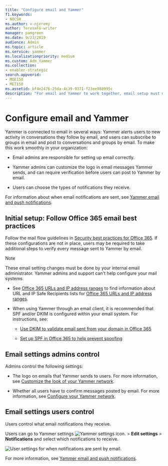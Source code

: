 ```yaml
---
title: "Configure email and Yammer"
f1.keywords:
- NOCSH
ms.author: v-njeremy
author: TeresaFG-writer
manager: pamgreen
ms.date: 9/23/2019
audience: Admin
ms.topic: article
ms.service: yammer
ms.localizationpriority: medium
ms.custom: Adm_Yammer
ms.collection:
- enabler-strategic
search.appverid: 
- MOE150
- MET150
ms.assetid: bf4e2476-25da-4c39-9371-f23ee988995c
description: "For email and Yammer to work together, email setup must match Office 365 best practices."
---
```


# Configure email and Yammer

Yammer is connected to email in several ways: Yammer alerts users to new activity in conversations they follow by email, and users can subscribe to groups in email and post to conversations and groups by email. To make this work smoothly in your organization:
  
- Email admins are responsible for setting up email correctly.

- Yammer admins can customize the logo in email messages Yammer sends, and can require verification before users can post to Yammer by email.

- Users can choose the types of notifications they receive.

For information about when email notifications are sent, see [Yammer email and push notifications](https://support.office.com/article/93e530e0-189f-4768-8f28-7683d48cc996).
  
## Initial setup: Follow Office 365 email best practices

Follow the mail flow guidelines in [Security best practices for Office 365](/microsoft-365/admin/security-and-compliance/secure-your-business-data). If these configurations are not in place, users may be required to take additional steps to verify every message sent to Yammer by email.
  
> [!NOTE]
> These email setting changes must be done by your internal email administrator. Yammer admins and support can't help configure your mail systems.
  
- See [Office 365 URLs and IP address ranges](https://support.office.com/article/8548a211-3fe7-47cb-abb1-355ea5aa88a2) to find information about URL and IP Safe Recipients lists for [Office 365 URLs and IP address ranges](https://support.office.com/article/8548a211-3fe7-47cb-abb1-355ea5aa88a2#BKMK_Yammer).

- When using Yammer through an email client, it is recommended that SPF and/or DKIM is configured within your email system. For instructions, see:

  - [Use DKIM to validate email sent from your domain in Office 365](/microsoft-365/security/office-365-security/use-dkim-to-validate-outbound-email)

  - [Set up SPF in Office 365 to help prevent spoofing](/microsoft-365/security/office-365-security/set-up-spf-in-office-365-to-help-prevent-spoofing)

## Email settings admins control

Admins control the following settings:
  
- The logo on emails that Yammer sends to users. For more information, see [Customize the look of your Yammer network](customize-the-look-of-yammer.md).

- Whether all users have to confirm messages posted by email. For more information, see [Configure your Yammer network](configure-yammer.md).

## Email settings users control

Users control what email notifications they receive.
  
Users can go to Yammer settings ![Yammer settings icon.](../media/9704ce70-56ce-43f7-96c6-f253b0413d40.png) \> **Edit settings** \> **Notifications** and select which notifications to receive.
  
![User settings for when notifications are sent by email.](../media/845bf2cb-dd3b-4004-849a-fe083be86d88.png)
  
For more information, see [Yammer email and push notifications](https://support.office.com/article/93e530e0-189f-4768-8f28-7683d48cc996).